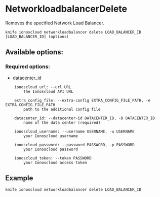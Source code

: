 # NetworkloadbalancerDelete

Removes the specified Network Load Balancer.

```text
knife ionoscloud networkloadbalancer delete LOAD_BALANCER_ID [LOAD_BALANCER_ID] (options)
```

## Available options:

### Required options:

* datacenter\_id

```text
    ionoscloud_url: --url URL
        the Ionoscloud API URL

    extra_config_file: --extra-config EXTRA_CONFIG_FILE_PATH, -e EXTRA_CONFIG_FILE_PATH
        path to the additional config file

    datacenter_id: --datacenter-id DATACENTER_ID, -D DATACENTER_ID
        name of the data center (required)

    ionoscloud_username: --username USERNAME, -u USERNAME
        your Ionoscloud username

    ionoscloud_password: --password PASSWORD, -p PASSWORD
        your Ionoscloud password

    ionoscloud_token: --token PASSWORD
        your Ionoscloud access token

```
## Example

```text
knife ionoscloud networkloadbalancer delete LOAD_BALANCER_ID 
```
